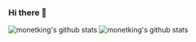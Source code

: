 ### Hi there 👋

<!--
**monetking/monetking** is a ✨ _special_ ✨ repository because its `README.md` (this file) appears on your GitHub profile.

Here are some ideas to get you started:

- 🔭 I’m currently working on ...
- 🌱 I’m currently learning ...
- 👯 I’m looking to collaborate on ...
- 🤔 I’m looking for help with ...
- 💬 Ask me about ...
- 📫 How to reach me: ...
- 😄 Pronouns: ...
- ⚡ Fun fact: ...
-->

![monetking's github stats](https://github-readme-stats.vercel.app/api/top-langs?username=monetking&hide=abc)
![monetking's github stats](https://github-readme-stats.vercel.app/api?username=monetking&show_icons=true)
